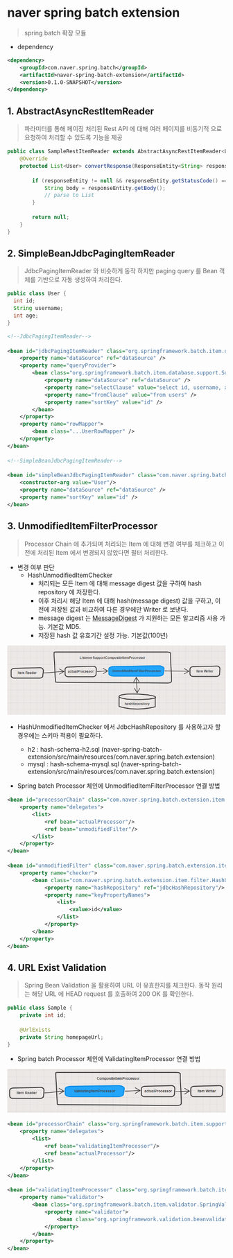 # naver spring batch extension
> spring batch 확장 모듈

* dependency

```xml
<dependency>
    <groupId>com.naver.spring.batch</groupId>
    <artifactId>naver-spring-batch-extension</artifactId>
    <version>0.1.0-SNAPSHOT</version>
</dependency>
```

## 1. AbstractAsyncRestItemReader

> 파라미터를 통해 페이징 처리된 Rest API 에 대해 여러 페이지를 비동기적 으로 요청하여 처리할 수 있도록 기능을 제공

```java
public class SampleRestItemReader extends AbstractAsyncRestItemReader<User> {
    @Override
    protected List<User> convertResponse(ResponseEntity<String> responseEntity, Map<String, ?> uriVariable) {
        
        if (responseEntity != null && responseEntity.getStatusCode() == HttpStatus.OK) {
            String body = responseEntity.getBody();
            // parse to List
        }
        
        return null;
    }
}

```

## 2. SimpleBeanJdbcPagingItemReader

> JdbcPagingItemReader 와 비슷하게 동작 하지만 paging query 를 Bean 객체를 기반으로 자동 생성하여 처리한다.

```java
public class User {
  int id;
  String username;
  int age;
}
```
```xml
<!--JdbcPagingItemReader-->

<bean id="jdbcPagingItemReader" class="org.springframework.batch.item.database.JdbcPagingItemReader" scope="step">
    <property name="dataSource" ref="dataSource" />
    <property name="queryProvider">
        <bean class="org.springframework.batch.item.database.support.SqlPagingQueryProviderFactoryBean">
            <property name="dataSource" ref="dataSource" />
            <property name="selectClause" value="select id, username, age" />
            <property name="fromClause" value="from users" />
            <property name="sortKey" value="id" />
        </bean>
    </property>
    <property name="rowMapper">
        <bean class="...UserRowMapper" />
    </property>
</bean>

<!--SimpleBeanJdbcPagingItemReader-->

<bean id="simpleBeanJdbcPagingItemReader" class="com.naver.spring.batch.extension.item.database.SimpleBeanJdbcPagingItemReader" scope="step">
    <constructor-arg value="User"/>
    <property name="dataSource" ref="dataSource" />
    <property name="sortKey" value="id" />
</bean>

```


## 3. UnmodifiedItemFilterProcessor

> Processor Chain 에 추가되며 처리되는 Item 에 대해 변경 여부를 체크하고 이전에 처리된 Item 에서 변경되지 않았다면 필터 처리한다.


* 변경 여부 판단
  * HashUnmodifiedItemChecker
    * 처리되는 모든 Item 에 대해 message digest 값을 구하여 hash repository 에 저장한다.
    * 이후 처리시 해당 Item 에 대해 hash(message digest) 값을 구하고, 이전에 저장된 값과 비교하여 다른 경우에만 Writer 로 보낸다.
    * message digest 는 [MessageDigest](https://docs.oracle.com/javase/7/docs/api/java/security/MessageDigest.html) 가 지원하는 모든 알고리즘 사용 가능. 기본값 MD5.
    * 저장된 hash 값 유효기간 설정 가능. 기본값(100년)

![UnmodifiedItemFilterProcessor diagram](./docs/unmodified_item_processor_diagram.png)

* HashUnmodifiedItemChecker 에서 JdbcHashRepository 를 사용하고자 할 경우에는 스키마 적용이 필요하다.
  * h2 : hash-schema-h2.sql (naver-spring-batch-extension/src/main/resources/com.naver.spring.batch.extension)
  * mysql : hash-schema-mysql.sql (naver-spring-batch-extension/src/main/resources/com.naver.spring.batch.extension)

* Spring batch Processor 체인에 UnmodifiedItemFilterProcessor 연결 방법

```xml
<bean id="processorChain" class="com.naver.spring.batch.extension.item.ListenerSupportCompositeItemProcessor">
    <property name="delegates">
        <list>
            <ref bean="actualProcessor"/>
            <ref bean="unmodifiedFilter"/>
        </list>
    </property>
</bean>

<bean id="unmodifiedFilter" class="com.naver.spring.batch.extension.item.filter.UnmodifiedItemFilterProcessor" scope="step">
    <property name="checker">
        <bean class="com.naver.spring.batch.extension.item.filter.HashUnmodifiedItemChecker">
            <property name="hashRepository" ref="jdbcHashRepository"/>
            <property name="keyPropertyNames">
                <list>
                    <value>id</value>
                </list>
            </property>
        </bean>
    </property>
</bean>
```

## 4. URL Exist Validation

> Spring Bean Validation 을 활용하여 URL 이 유효한지를 체크한다. 동작 원리는 해당 URL 에 HEAD request 를 호출하여 200 OK 를 확인한다.

```java
public class Sample {
    private int id;
    
    @UrlExists
    private String homepageUrl;
}
```


* Spring batch Processor 체인에 ValidatingItemProcessor 연결 방법

![ValidatingItemFilterProcessor diagram](./docs/validating_item_processor_diagram.png)

```xml
<bean id="processorChain" class="org.springframework.batch.item.support.CompositeItemProcessor">
    <property name="delegates">
        <list>
            <ref bean="validatingItemProcessor"/>
            <ref bean="actualProcessor"/>
        </list>
    </property>
</bean>
    
<bean id="validatingItemProcessor" class="org.springframework.batch.item.validator.ValidatingItemProcessor">
    <property name="validator">
        <bean class="org.springframework.batch.item.validator.SpringValidator">
            <property name="validator">
                <bean class="org.springframework.validation.beanvalidation.LocalValidatorFactoryBean"/>
            </property>
        </bean>
    </property>
</bean>
```